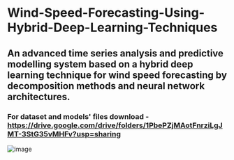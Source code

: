 # Wind-Speed-Forecasting-Using-Hybrid-Deep-Learning-Techniques

## An advanced time series analysis and predictive modelling system based on a hybrid deep learning technique for wind speed forecasting by decomposition methods and neural network architectures.

### For dataset and models' files download - https://drive.google.com/drive/folders/1PbePZjMAotFnrziLgJMT-3StG35vMHFv?usp=sharing

![image](https://github.com/user-attachments/assets/4b52a424-88ac-46e2-b772-b23c347bda7a)
